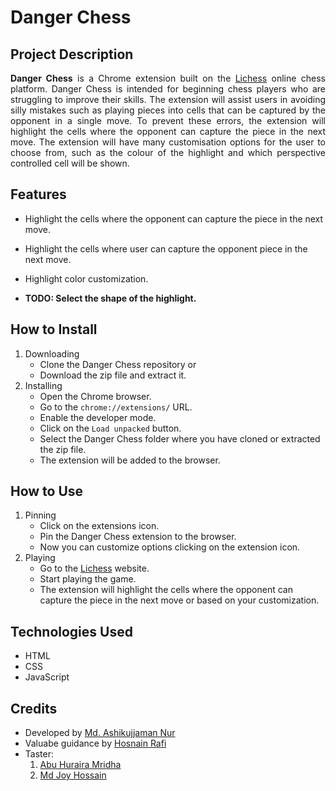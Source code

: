 # Danger Chess

## Project Description
<div style="text-align: justify;"><b>Danger Chess</b> is a Chrome extension built on the <a href="https://lichess.org">Lichess</a> online chess platform. Danger Chess is intended for beginning chess players who are struggling to improve their skills. The extension will assist users in avoiding silly mistakes such as playing pieces into cells that can be captured by the opponent in a single move. To prevent these errors, the extension will highlight the cells where the opponent can capture the piece in the next move. The extension will have many customisation options for the user to choose from, such as the colour of the highlight and which perspective controlled cell will be shown. </div>

## Features

- Highlight the cells where the opponent can capture the piece in the next move.

- Highlight the cells where user can capture the opponent piece in the next move.

- Highlight color customization.

- <b>TODO: Select the shape of the highlight.</b>


## How to Install
1. Downloading
    - Clone the Danger Chess repository or
    - Download the zip file and extract it.
2. Installing
    - Open the Chrome browser.
    - Go to the `chrome://extensions/` URL.
    - Enable the developer mode.
    - Click on the `Load unpacked` button.
    - Select the Danger Chess folder where you have cloned or extracted the zip file.
    - The extension will be added to the browser.

## How to Use
1. Pinning 
    - Click on the extensions icon.
    - Pin the Danger Chess extension to the browser.
    - Now you can customize options clicking on the extension icon.
2. Playing
    - Go to the [Lichess](https://lichess.org/) website.
    - Start playing the game.
    - The extension will highlight the cells where the opponent can capture the piece in the next move or based on your customization.

## Technologies Used
- HTML
- CSS
- JavaScript

## Credits
- Developed by [Md. Ashikujjaman Nur](https://www.linkedin.com/in/ashikujjaman-nur-417999196/)
- Valuabe guidance by [Hosnain Rafi](https://www.linkedin.com/in/hosnain-rafi1/)
- Taster:
    1. [Abu Huraira Mridha](https://www.linkedin.com/in/abu-huraira-mridha-ba2ba4184/)
    2. [Md Joy Hossain](https://www.linkedin.com/in/md-joy-hossain-aabba128b/)

    